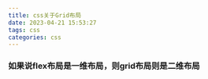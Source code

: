 ```yaml
---
title: css关于Grid布局
date: 2023-04-21 15:53:27
tags: css
categories: css
---
```


### 如果说flex布局是一维布局，则grid布局则是二维布局